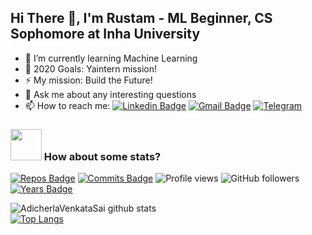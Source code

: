 <!--
**Rustam-Z/Rustam-Z** is a ✨ _special_ ✨ repository because its `README.md` (this file) appears on your GitHub profile.

Here are some ideas to get you started:

- 🔭 I’m currently working on ...
- 🌱 I’m currently learning ...
- 👯 I’m looking to collaborate with other developers
- 🤔 I’m looking for help with ...
- 💬 Ask me about ...
- 📫 How to reach me: ...
- 😄 Pronouns: ...
- ⚡ Fun fact: ...
- 🔮 <img src="https://media.giphy.com/media/WUlplcMpOCEmTGBtBW/giphy.gif" width="35">
<p align="left"> <img src="https://komarev.com/ghpvc/?username=Rustam-Z" alt="Rustam-Z" /> </p> 
<h3 align="center"><b>Seeking Machine Learning Intern roles!!</b></h3>
<img align='right' src="https://media.giphy.com/media/M9gbBd9nbDrOTu1Mqx/giphy.gif" width="230">

-->

## Hi There 👋, I'm Rustam - ML Beginner, CS Sophomore at Inha University 
- 🚀 I’m currently learning Machine Learning
- 🥅 2020 Goals: Yaintern mission!
- ⚡ My mission: Build the Future! 
- 💬 Ask me about any interesting questions 
- 📫 How to reach me:
[![Linkedin Badge](https://img.shields.io/badge/-LinkedIn-blue?style=flat-square&logo=Linkedin&logoColor=white&link=https://www.linkedin.com/in/yako-ism/)](https://www.linkedin.com/in/rustam-zokirov-6476b71a2/) 
[![Gmail Badge](https://img.shields.io/badge/-Gmail-c14438?style=flat-square&logo=Gmail&logoColor=white&link=mailto:zokirovrustam202@gmail.com)](mailto:zokirovrustam202@gmail.com) 
[![Telegram](https://img.shields.io/badge/-Telegram-2CA5E0?style=flat-square&logo=telegram&logoColor=white)](https://t.me/rz_zokirov)

### <img src="https://media.giphy.com/media/VgCDAzcKvsR6OM0uWg/giphy.gif" width="50"> How about some stats? 
[![Repos Badge](https://badges.pufler.dev/repos/Rustam-Z)](https://badges.pufler.dev/repos/Rustam-Z)
[![Commits Badge](https://badges.pufler.dev/commits/monthly/Rustam-Z)](https://badges.pufler.dev/commits/monthly/Rustam-Z)
![Profile views](https://gpvc.arturio.dev/Rustam-Z) 
![GitHub followers](https://img.shields.io/github/followers/Rustam-Z?label=Follow&style=social) 
[![Years Badge](https://badges.pufler.dev/years/Rustam-Z)](https://badges.pufler.dev/years/Rustam-Z)

![AdicherlaVenkataSai github stats](https://github-readme-stats.vercel.app/api?username=Rustam-Z&show_icons=true)    
[![Top Langs](https://github-readme-stats.vercel.app/api/top-langs/?username=Rustam-Z&layout=compact)](https://github.com/Rustam-Z/github-readme-stats)

